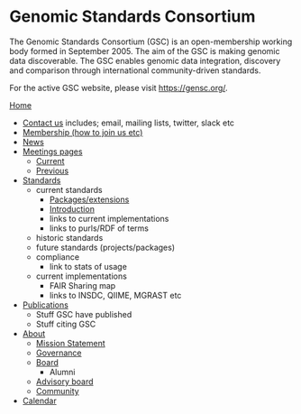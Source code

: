 # Genomic Standards Consortium

The Genomic Standards Consortium (GSC) is an open-membership working body formed in September 2005. The aim of the GSC is making genomic data discoverable. The GSC enables genomic data integration, discovery and comparison through international community-driven standards.

For the active GSC website, please visit https://gensc.org/.


[Home](/)
 - [Contact us](pages/contact.md)
    includes; email, mailing lists, twitter, slack etc
 - [Membership (how to join us etc)](pages/membership.md)
 - [News](pages/news.md)
 - [Meetings pages](page/meetings.md)
    - [Current](pages/meetings/current.md)
    - [Previous](pages/meetings/past.md)
 - [Standards](pages/standards-intro.md)
    - current standards
       - [Packages/extensions](pages/standards/packages.md) 
       - [Introduction](pages/standards/packages.md) 
       - links to current implementations
       - links to purls/RDF of terms
    - historic standards
    - future standards (projects/packages)
    - compliance
       - link to stats of usage
    - current implementations
       - FAIR Sharing map
       - links to INSDC, QIIME, MGRAST etc
 - [Publications](pages/publication-list.md)
    - Stuff GSC have published
    - Stuff citing GSC
 - [About](pages/about.md)
    - [Mission Statement](pages/about/mission.md)
    - [Governance](pages/about/goverhance.md)
    - [Board](pages/about/board-members.md)
       - Alumni
    - [Advisory board](pages/about/advisors.md)
    - [Community](pages/about/community.md)
 - [Calendar](pages/calendar.md)
 



